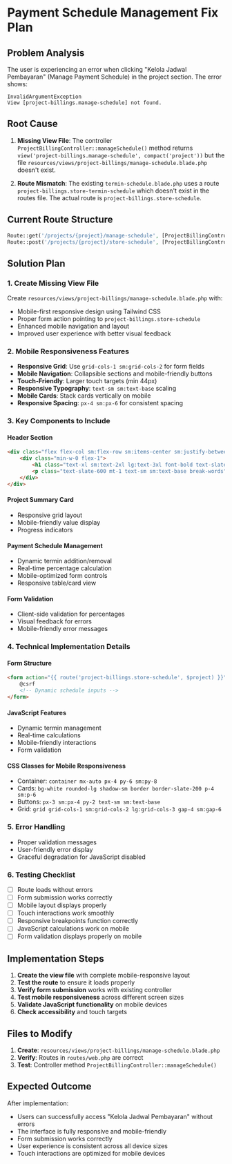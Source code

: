 # Payment Schedule Management Fix Plan

## Problem Analysis

The user is experiencing an error when clicking "Kelola Jadwal Pembayaran" (Manage Payment Schedule) in the project section. The error shows:

```
InvalidArgumentException
View [project-billings.manage-schedule] not found.
```

## Root Cause

1. **Missing View File**: The controller `ProjectBillingController::manageSchedule()` method returns `view('project-billings.manage-schedule', compact('project'))` but the file `resources/views/project-billings/manage-schedule.blade.php` doesn't exist.

2. **Route Mismatch**: The existing `termin-schedule.blade.php` uses a route `project-billings.store-termin-schedule` which doesn't exist in the routes file. The actual route is `project-billings.store-schedule`.

## Current Route Structure

```php
Route::get('/projects/{project}/manage-schedule', [ProjectBillingController::class, 'manageSchedule'])->name('project-billings.manage-schedule');
Route::post('/projects/{project}/store-schedule', [ProjectBillingController::class, 'storeSchedule'])->name('project-billings.store-schedule');
```

## Solution Plan

### 1. Create Missing View File
Create `resources/views/project-billings/manage-schedule.blade.php` with:
- Mobile-first responsive design using Tailwind CSS
- Proper form action pointing to `project-billings.store-schedule`
- Enhanced mobile navigation and layout
- Improved user experience with better visual feedback

### 2. Mobile Responsiveness Features
- **Responsive Grid**: Use `grid-cols-1 sm:grid-cols-2` for form fields
- **Mobile Navigation**: Collapsible sections and mobile-friendly buttons
- **Touch-Friendly**: Larger touch targets (min 44px)
- **Responsive Typography**: `text-sm sm:text-base` scaling
- **Mobile Cards**: Stack cards vertically on mobile
- **Responsive Spacing**: `px-4 sm:px-6` for consistent spacing

### 3. Key Components to Include

#### Header Section
```html
<div class="flex flex-col sm:flex-row sm:items-center sm:justify-between mb-4 sm:mb-6 space-y-4 sm:space-y-0">
    <div class="min-w-0 flex-1">
        <h1 class="text-xl sm:text-2xl lg:text-3xl font-bold text-slate-800">Kelola Jadwal Pembayaran</h1>
        <p class="text-slate-600 mt-1 text-sm sm:text-base break-words">{{ $project->name }} ({{ $project->code }})</p>
    </div>
</div>
```

#### Project Summary Card
- Responsive grid layout
- Mobile-friendly value display
- Progress indicators

#### Payment Schedule Management
- Dynamic termin addition/removal
- Real-time percentage calculation
- Mobile-optimized form controls
- Responsive table/card view

#### Form Validation
- Client-side validation for percentages
- Visual feedback for errors
- Mobile-friendly error messages

### 4. Technical Implementation Details

#### Form Structure
```html
<form action="{{ route('project-billings.store-schedule', $project) }}" method="POST" id="schedule-form">
    @csrf
    <!-- Dynamic schedule inputs -->
</form>
```

#### JavaScript Features
- Dynamic termin management
- Real-time calculations
- Mobile-friendly interactions
- Form validation

#### CSS Classes for Mobile Responsiveness
- Container: `container mx-auto px-4 py-6 sm:py-8`
- Cards: `bg-white rounded-lg shadow-sm border border-slate-200 p-4 sm:p-6`
- Buttons: `px-3 sm:px-4 py-2 text-sm sm:text-base`
- Grid: `grid grid-cols-1 sm:grid-cols-2 lg:grid-cols-3 gap-4 sm:gap-6`

### 5. Error Handling
- Proper validation messages
- User-friendly error display
- Graceful degradation for JavaScript disabled

### 6. Testing Checklist
- [ ] Route loads without errors
- [ ] Form submission works correctly
- [ ] Mobile layout displays properly
- [ ] Touch interactions work smoothly
- [ ] Responsive breakpoints function correctly
- [ ] JavaScript calculations work on mobile
- [ ] Form validation displays properly on mobile

## Implementation Steps

1. **Create the view file** with complete mobile-responsive layout
2. **Test the route** to ensure it loads properly
3. **Verify form submission** works with existing controller
4. **Test mobile responsiveness** across different screen sizes
5. **Validate JavaScript functionality** on mobile devices
6. **Check accessibility** and touch targets

## Files to Modify

1. **Create**: `resources/views/project-billings/manage-schedule.blade.php`
2. **Verify**: Routes in `routes/web.php` are correct
3. **Test**: Controller method `ProjectBillingController::manageSchedule()`

## Expected Outcome

After implementation:
- Users can successfully access "Kelola Jadwal Pembayaran" without errors
- The interface is fully responsive and mobile-friendly
- Form submission works correctly
- User experience is consistent across all device sizes
- Touch interactions are optimized for mobile devices
